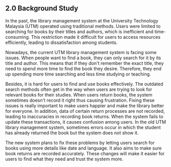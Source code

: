 ## 2.0 Background Study
In the past, the library management system at the University Technology Malaysia (UTM) operated using traditional methods. Users were limited to searching for books by their titles and authors, which is inefficient and time-consuming. This restriction made it difficult for users to access resources efficiently, leading to dissatisfaction among students.

Nowadays, the current UTM library management system is facing some issues. When people want to find a book, they can only search for it by its title and author. This means that if they don't remember the exact title, they need to spend more time to find the book they desire. Therefore, they end up spending more time searching and less time studying or teaching.

Besides, it is hard for users to find and use books effectively. The outdated search methods often get in the way when users are trying to look for relevant books for their studies. When users return books, the system sometimes doesn't record it right thus causing frustration. Fixing these issues is really important to make users happier and make the library better for everyone. In addition, data of certain return processes are not recorded, leading to inaccuracies in recording book returns. When the system fails to update these transactions, it causes confusion among users. In the old UTM library management system, sometimes errors occur in which the student has already returned the book but the system does not show it.

The new system plans to fix these problems by letting users search for books using more details like date and language. It also aims to make sure book returns are recorded accurately. These changes will make it easier for users to find what they need and trust the system more.

